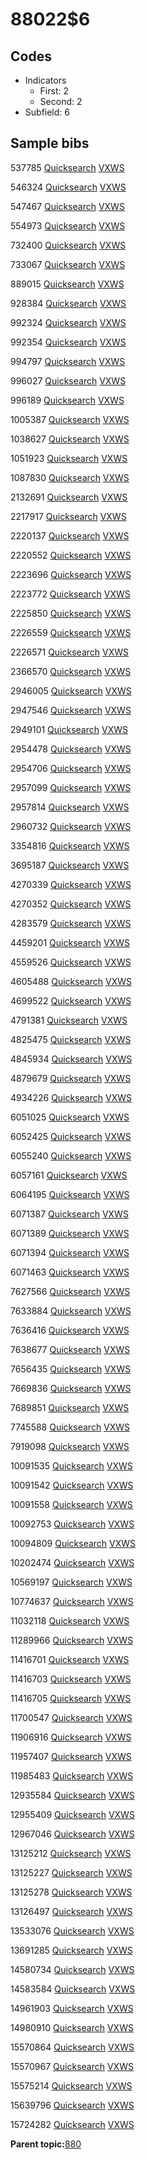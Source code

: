 # 88022$6

## Codes

-   Indicators
    -   First: 2
    -   Second: 2
-   Subfield: 6

## Sample bibs

537785 [Quicksearch](https://search.library.yale.edu/catalog/537785) [VXWS](http://prodorbis.library.yale.edu:7014/vxws/GetHoldingsService?bibId=537785)

546324 [Quicksearch](https://search.library.yale.edu/catalog/546324) [VXWS](http://prodorbis.library.yale.edu:7014/vxws/GetHoldingsService?bibId=546324)

547467 [Quicksearch](https://search.library.yale.edu/catalog/547467) [VXWS](http://prodorbis.library.yale.edu:7014/vxws/GetHoldingsService?bibId=547467)

554973 [Quicksearch](https://search.library.yale.edu/catalog/554973) [VXWS](http://prodorbis.library.yale.edu:7014/vxws/GetHoldingsService?bibId=554973)

732400 [Quicksearch](https://search.library.yale.edu/catalog/732400) [VXWS](http://prodorbis.library.yale.edu:7014/vxws/GetHoldingsService?bibId=732400)

733067 [Quicksearch](https://search.library.yale.edu/catalog/733067) [VXWS](http://prodorbis.library.yale.edu:7014/vxws/GetHoldingsService?bibId=733067)

889015 [Quicksearch](https://search.library.yale.edu/catalog/889015) [VXWS](http://prodorbis.library.yale.edu:7014/vxws/GetHoldingsService?bibId=889015)

928384 [Quicksearch](https://search.library.yale.edu/catalog/928384) [VXWS](http://prodorbis.library.yale.edu:7014/vxws/GetHoldingsService?bibId=928384)

992324 [Quicksearch](https://search.library.yale.edu/catalog/992324) [VXWS](http://prodorbis.library.yale.edu:7014/vxws/GetHoldingsService?bibId=992324)

992354 [Quicksearch](https://search.library.yale.edu/catalog/992354) [VXWS](http://prodorbis.library.yale.edu:7014/vxws/GetHoldingsService?bibId=992354)

994797 [Quicksearch](https://search.library.yale.edu/catalog/994797) [VXWS](http://prodorbis.library.yale.edu:7014/vxws/GetHoldingsService?bibId=994797)

996027 [Quicksearch](https://search.library.yale.edu/catalog/996027) [VXWS](http://prodorbis.library.yale.edu:7014/vxws/GetHoldingsService?bibId=996027)

996189 [Quicksearch](https://search.library.yale.edu/catalog/996189) [VXWS](http://prodorbis.library.yale.edu:7014/vxws/GetHoldingsService?bibId=996189)

1005387 [Quicksearch](https://search.library.yale.edu/catalog/1005387) [VXWS](http://prodorbis.library.yale.edu:7014/vxws/GetHoldingsService?bibId=1005387)

1038627 [Quicksearch](https://search.library.yale.edu/catalog/1038627) [VXWS](http://prodorbis.library.yale.edu:7014/vxws/GetHoldingsService?bibId=1038627)

1051923 [Quicksearch](https://search.library.yale.edu/catalog/1051923) [VXWS](http://prodorbis.library.yale.edu:7014/vxws/GetHoldingsService?bibId=1051923)

1087830 [Quicksearch](https://search.library.yale.edu/catalog/1087830) [VXWS](http://prodorbis.library.yale.edu:7014/vxws/GetHoldingsService?bibId=1087830)

2132691 [Quicksearch](https://search.library.yale.edu/catalog/2132691) [VXWS](http://prodorbis.library.yale.edu:7014/vxws/GetHoldingsService?bibId=2132691)

2217917 [Quicksearch](https://search.library.yale.edu/catalog/2217917) [VXWS](http://prodorbis.library.yale.edu:7014/vxws/GetHoldingsService?bibId=2217917)

2220137 [Quicksearch](https://search.library.yale.edu/catalog/2220137) [VXWS](http://prodorbis.library.yale.edu:7014/vxws/GetHoldingsService?bibId=2220137)

2220552 [Quicksearch](https://search.library.yale.edu/catalog/2220552) [VXWS](http://prodorbis.library.yale.edu:7014/vxws/GetHoldingsService?bibId=2220552)

2223696 [Quicksearch](https://search.library.yale.edu/catalog/2223696) [VXWS](http://prodorbis.library.yale.edu:7014/vxws/GetHoldingsService?bibId=2223696)

2223772 [Quicksearch](https://search.library.yale.edu/catalog/2223772) [VXWS](http://prodorbis.library.yale.edu:7014/vxws/GetHoldingsService?bibId=2223772)

2225850 [Quicksearch](https://search.library.yale.edu/catalog/2225850) [VXWS](http://prodorbis.library.yale.edu:7014/vxws/GetHoldingsService?bibId=2225850)

2226559 [Quicksearch](https://search.library.yale.edu/catalog/2226559) [VXWS](http://prodorbis.library.yale.edu:7014/vxws/GetHoldingsService?bibId=2226559)

2226571 [Quicksearch](https://search.library.yale.edu/catalog/2226571) [VXWS](http://prodorbis.library.yale.edu:7014/vxws/GetHoldingsService?bibId=2226571)

2366570 [Quicksearch](https://search.library.yale.edu/catalog/2366570) [VXWS](http://prodorbis.library.yale.edu:7014/vxws/GetHoldingsService?bibId=2366570)

2946005 [Quicksearch](https://search.library.yale.edu/catalog/2946005) [VXWS](http://prodorbis.library.yale.edu:7014/vxws/GetHoldingsService?bibId=2946005)

2947546 [Quicksearch](https://search.library.yale.edu/catalog/2947546) [VXWS](http://prodorbis.library.yale.edu:7014/vxws/GetHoldingsService?bibId=2947546)

2949101 [Quicksearch](https://search.library.yale.edu/catalog/2949101) [VXWS](http://prodorbis.library.yale.edu:7014/vxws/GetHoldingsService?bibId=2949101)

2954478 [Quicksearch](https://search.library.yale.edu/catalog/2954478) [VXWS](http://prodorbis.library.yale.edu:7014/vxws/GetHoldingsService?bibId=2954478)

2954706 [Quicksearch](https://search.library.yale.edu/catalog/2954706) [VXWS](http://prodorbis.library.yale.edu:7014/vxws/GetHoldingsService?bibId=2954706)

2957099 [Quicksearch](https://search.library.yale.edu/catalog/2957099) [VXWS](http://prodorbis.library.yale.edu:7014/vxws/GetHoldingsService?bibId=2957099)

2957814 [Quicksearch](https://search.library.yale.edu/catalog/2957814) [VXWS](http://prodorbis.library.yale.edu:7014/vxws/GetHoldingsService?bibId=2957814)

2960732 [Quicksearch](https://search.library.yale.edu/catalog/2960732) [VXWS](http://prodorbis.library.yale.edu:7014/vxws/GetHoldingsService?bibId=2960732)

3354816 [Quicksearch](https://search.library.yale.edu/catalog/3354816) [VXWS](http://prodorbis.library.yale.edu:7014/vxws/GetHoldingsService?bibId=3354816)

3695187 [Quicksearch](https://search.library.yale.edu/catalog/3695187) [VXWS](http://prodorbis.library.yale.edu:7014/vxws/GetHoldingsService?bibId=3695187)

4270339 [Quicksearch](https://search.library.yale.edu/catalog/4270339) [VXWS](http://prodorbis.library.yale.edu:7014/vxws/GetHoldingsService?bibId=4270339)

4270352 [Quicksearch](https://search.library.yale.edu/catalog/4270352) [VXWS](http://prodorbis.library.yale.edu:7014/vxws/GetHoldingsService?bibId=4270352)

4283579 [Quicksearch](https://search.library.yale.edu/catalog/4283579) [VXWS](http://prodorbis.library.yale.edu:7014/vxws/GetHoldingsService?bibId=4283579)

4459201 [Quicksearch](https://search.library.yale.edu/catalog/4459201) [VXWS](http://prodorbis.library.yale.edu:7014/vxws/GetHoldingsService?bibId=4459201)

4559526 [Quicksearch](https://search.library.yale.edu/catalog/4559526) [VXWS](http://prodorbis.library.yale.edu:7014/vxws/GetHoldingsService?bibId=4559526)

4605488 [Quicksearch](https://search.library.yale.edu/catalog/4605488) [VXWS](http://prodorbis.library.yale.edu:7014/vxws/GetHoldingsService?bibId=4605488)

4699522 [Quicksearch](https://search.library.yale.edu/catalog/4699522) [VXWS](http://prodorbis.library.yale.edu:7014/vxws/GetHoldingsService?bibId=4699522)

4791381 [Quicksearch](https://search.library.yale.edu/catalog/4791381) [VXWS](http://prodorbis.library.yale.edu:7014/vxws/GetHoldingsService?bibId=4791381)

4825475 [Quicksearch](https://search.library.yale.edu/catalog/4825475) [VXWS](http://prodorbis.library.yale.edu:7014/vxws/GetHoldingsService?bibId=4825475)

4845934 [Quicksearch](https://search.library.yale.edu/catalog/4845934) [VXWS](http://prodorbis.library.yale.edu:7014/vxws/GetHoldingsService?bibId=4845934)

4879679 [Quicksearch](https://search.library.yale.edu/catalog/4879679) [VXWS](http://prodorbis.library.yale.edu:7014/vxws/GetHoldingsService?bibId=4879679)

4934226 [Quicksearch](https://search.library.yale.edu/catalog/4934226) [VXWS](http://prodorbis.library.yale.edu:7014/vxws/GetHoldingsService?bibId=4934226)

6051025 [Quicksearch](https://search.library.yale.edu/catalog/6051025) [VXWS](http://prodorbis.library.yale.edu:7014/vxws/GetHoldingsService?bibId=6051025)

6052425 [Quicksearch](https://search.library.yale.edu/catalog/6052425) [VXWS](http://prodorbis.library.yale.edu:7014/vxws/GetHoldingsService?bibId=6052425)

6055240 [Quicksearch](https://search.library.yale.edu/catalog/6055240) [VXWS](http://prodorbis.library.yale.edu:7014/vxws/GetHoldingsService?bibId=6055240)

6057161 [Quicksearch](https://search.library.yale.edu/catalog/6057161) [VXWS](http://prodorbis.library.yale.edu:7014/vxws/GetHoldingsService?bibId=6057161)

6064195 [Quicksearch](https://search.library.yale.edu/catalog/6064195) [VXWS](http://prodorbis.library.yale.edu:7014/vxws/GetHoldingsService?bibId=6064195)

6071387 [Quicksearch](https://search.library.yale.edu/catalog/6071387) [VXWS](http://prodorbis.library.yale.edu:7014/vxws/GetHoldingsService?bibId=6071387)

6071389 [Quicksearch](https://search.library.yale.edu/catalog/6071389) [VXWS](http://prodorbis.library.yale.edu:7014/vxws/GetHoldingsService?bibId=6071389)

6071394 [Quicksearch](https://search.library.yale.edu/catalog/6071394) [VXWS](http://prodorbis.library.yale.edu:7014/vxws/GetHoldingsService?bibId=6071394)

6071463 [Quicksearch](https://search.library.yale.edu/catalog/6071463) [VXWS](http://prodorbis.library.yale.edu:7014/vxws/GetHoldingsService?bibId=6071463)

7627566 [Quicksearch](https://search.library.yale.edu/catalog/7627566) [VXWS](http://prodorbis.library.yale.edu:7014/vxws/GetHoldingsService?bibId=7627566)

7633884 [Quicksearch](https://search.library.yale.edu/catalog/7633884) [VXWS](http://prodorbis.library.yale.edu:7014/vxws/GetHoldingsService?bibId=7633884)

7636416 [Quicksearch](https://search.library.yale.edu/catalog/7636416) [VXWS](http://prodorbis.library.yale.edu:7014/vxws/GetHoldingsService?bibId=7636416)

7638677 [Quicksearch](https://search.library.yale.edu/catalog/7638677) [VXWS](http://prodorbis.library.yale.edu:7014/vxws/GetHoldingsService?bibId=7638677)

7656435 [Quicksearch](https://search.library.yale.edu/catalog/7656435) [VXWS](http://prodorbis.library.yale.edu:7014/vxws/GetHoldingsService?bibId=7656435)

7669836 [Quicksearch](https://search.library.yale.edu/catalog/7669836) [VXWS](http://prodorbis.library.yale.edu:7014/vxws/GetHoldingsService?bibId=7669836)

7689851 [Quicksearch](https://search.library.yale.edu/catalog/7689851) [VXWS](http://prodorbis.library.yale.edu:7014/vxws/GetHoldingsService?bibId=7689851)

7745588 [Quicksearch](https://search.library.yale.edu/catalog/7745588) [VXWS](http://prodorbis.library.yale.edu:7014/vxws/GetHoldingsService?bibId=7745588)

7919098 [Quicksearch](https://search.library.yale.edu/catalog/7919098) [VXWS](http://prodorbis.library.yale.edu:7014/vxws/GetHoldingsService?bibId=7919098)

10091535 [Quicksearch](https://search.library.yale.edu/catalog/10091535) [VXWS](http://prodorbis.library.yale.edu:7014/vxws/GetHoldingsService?bibId=10091535)

10091542 [Quicksearch](https://search.library.yale.edu/catalog/10091542) [VXWS](http://prodorbis.library.yale.edu:7014/vxws/GetHoldingsService?bibId=10091542)

10091558 [Quicksearch](https://search.library.yale.edu/catalog/10091558) [VXWS](http://prodorbis.library.yale.edu:7014/vxws/GetHoldingsService?bibId=10091558)

10092753 [Quicksearch](https://search.library.yale.edu/catalog/10092753) [VXWS](http://prodorbis.library.yale.edu:7014/vxws/GetHoldingsService?bibId=10092753)

10094809 [Quicksearch](https://search.library.yale.edu/catalog/10094809) [VXWS](http://prodorbis.library.yale.edu:7014/vxws/GetHoldingsService?bibId=10094809)

10202474 [Quicksearch](https://search.library.yale.edu/catalog/10202474) [VXWS](http://prodorbis.library.yale.edu:7014/vxws/GetHoldingsService?bibId=10202474)

10569197 [Quicksearch](https://search.library.yale.edu/catalog/10569197) [VXWS](http://prodorbis.library.yale.edu:7014/vxws/GetHoldingsService?bibId=10569197)

10774637 [Quicksearch](https://search.library.yale.edu/catalog/10774637) [VXWS](http://prodorbis.library.yale.edu:7014/vxws/GetHoldingsService?bibId=10774637)

11032118 [Quicksearch](https://search.library.yale.edu/catalog/11032118) [VXWS](http://prodorbis.library.yale.edu:7014/vxws/GetHoldingsService?bibId=11032118)

11289966 [Quicksearch](https://search.library.yale.edu/catalog/11289966) [VXWS](http://prodorbis.library.yale.edu:7014/vxws/GetHoldingsService?bibId=11289966)

11416701 [Quicksearch](https://search.library.yale.edu/catalog/11416701) [VXWS](http://prodorbis.library.yale.edu:7014/vxws/GetHoldingsService?bibId=11416701)

11416703 [Quicksearch](https://search.library.yale.edu/catalog/11416703) [VXWS](http://prodorbis.library.yale.edu:7014/vxws/GetHoldingsService?bibId=11416703)

11416705 [Quicksearch](https://search.library.yale.edu/catalog/11416705) [VXWS](http://prodorbis.library.yale.edu:7014/vxws/GetHoldingsService?bibId=11416705)

11700547 [Quicksearch](https://search.library.yale.edu/catalog/11700547) [VXWS](http://prodorbis.library.yale.edu:7014/vxws/GetHoldingsService?bibId=11700547)

11906916 [Quicksearch](https://search.library.yale.edu/catalog/11906916) [VXWS](http://prodorbis.library.yale.edu:7014/vxws/GetHoldingsService?bibId=11906916)

11957407 [Quicksearch](https://search.library.yale.edu/catalog/11957407) [VXWS](http://prodorbis.library.yale.edu:7014/vxws/GetHoldingsService?bibId=11957407)

11985483 [Quicksearch](https://search.library.yale.edu/catalog/11985483) [VXWS](http://prodorbis.library.yale.edu:7014/vxws/GetHoldingsService?bibId=11985483)

12935584 [Quicksearch](https://search.library.yale.edu/catalog/12935584) [VXWS](http://prodorbis.library.yale.edu:7014/vxws/GetHoldingsService?bibId=12935584)

12955409 [Quicksearch](https://search.library.yale.edu/catalog/12955409) [VXWS](http://prodorbis.library.yale.edu:7014/vxws/GetHoldingsService?bibId=12955409)

12967046 [Quicksearch](https://search.library.yale.edu/catalog/12967046) [VXWS](http://prodorbis.library.yale.edu:7014/vxws/GetHoldingsService?bibId=12967046)

13125212 [Quicksearch](https://search.library.yale.edu/catalog/13125212) [VXWS](http://prodorbis.library.yale.edu:7014/vxws/GetHoldingsService?bibId=13125212)

13125227 [Quicksearch](https://search.library.yale.edu/catalog/13125227) [VXWS](http://prodorbis.library.yale.edu:7014/vxws/GetHoldingsService?bibId=13125227)

13125278 [Quicksearch](https://search.library.yale.edu/catalog/13125278) [VXWS](http://prodorbis.library.yale.edu:7014/vxws/GetHoldingsService?bibId=13125278)

13126497 [Quicksearch](https://search.library.yale.edu/catalog/13126497) [VXWS](http://prodorbis.library.yale.edu:7014/vxws/GetHoldingsService?bibId=13126497)

13533076 [Quicksearch](https://search.library.yale.edu/catalog/13533076) [VXWS](http://prodorbis.library.yale.edu:7014/vxws/GetHoldingsService?bibId=13533076)

13691285 [Quicksearch](https://search.library.yale.edu/catalog/13691285) [VXWS](http://prodorbis.library.yale.edu:7014/vxws/GetHoldingsService?bibId=13691285)

14580734 [Quicksearch](https://search.library.yale.edu/catalog/14580734) [VXWS](http://prodorbis.library.yale.edu:7014/vxws/GetHoldingsService?bibId=14580734)

14583584 [Quicksearch](https://search.library.yale.edu/catalog/14583584) [VXWS](http://prodorbis.library.yale.edu:7014/vxws/GetHoldingsService?bibId=14583584)

14961903 [Quicksearch](https://search.library.yale.edu/catalog/14961903) [VXWS](http://prodorbis.library.yale.edu:7014/vxws/GetHoldingsService?bibId=14961903)

14980910 [Quicksearch](https://search.library.yale.edu/catalog/14980910) [VXWS](http://prodorbis.library.yale.edu:7014/vxws/GetHoldingsService?bibId=14980910)

15570864 [Quicksearch](https://search.library.yale.edu/catalog/15570864) [VXWS](http://prodorbis.library.yale.edu:7014/vxws/GetHoldingsService?bibId=15570864)

15570967 [Quicksearch](https://search.library.yale.edu/catalog/15570967) [VXWS](http://prodorbis.library.yale.edu:7014/vxws/GetHoldingsService?bibId=15570967)

15575214 [Quicksearch](https://search.library.yale.edu/catalog/15575214) [VXWS](http://prodorbis.library.yale.edu:7014/vxws/GetHoldingsService?bibId=15575214)

15639796 [Quicksearch](https://search.library.yale.edu/catalog/15639796) [VXWS](http://prodorbis.library.yale.edu:7014/vxws/GetHoldingsService?bibId=15639796)

15724282 [Quicksearch](https://search.library.yale.edu/catalog/15724282) [VXWS](http://prodorbis.library.yale.edu:7014/vxws/GetHoldingsService?bibId=15724282)

**Parent topic:**[880](../../tags/880/880.md)


